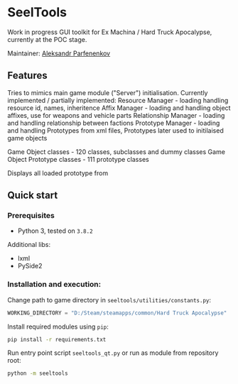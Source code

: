 # SeelTools

Work in progress GUI toolkit for Ex Machina / Hard Truck Apocalypse, currently at the POC stage.

Maintainer: [Aleksandr Parfenenkov](mailto:work.zvetkov@gmail.com)

## Features
Tries to mimics main game module ("Server") initialisation.
Currently implemented / partially implemented:
Resource Manager - loading handling resource id, names, inheritence
Affix Manager - loading and handling object affixes, use for weapons and vehicle parts
Relationship Manager - loading and handling relationship between factions
Prototype Manager - loading and handling Prototypes from xml files, Prototypes later used to initilaised game objects

Game Object classes - 120 classes, subclasses and dummy classes
Game Object Prototype classes - 111 prototype classes

Displays all loaded prototype from 

## Quick start

### Prerequisites

* Python 3, tested on `3.8.2`

Additional libs:
* lxml
* PySide2


### Installation and execution:

Change path to game directory in `seeltools/utilities/constants.py`:
```py
WORKING_DIRECTORY = "D:/Steam/steamapps/common/Hard Truck Apocalypse"
```

Install required modules using `pip`:
```bash
pip install -r requirements.txt
```

Run entry point script `seeltools_qt.py` or run as module from repository root:
```bash
python -m seeltools
```